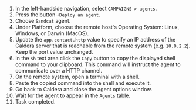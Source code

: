 1. In the left-handside navigation, select `CAMPAIGNS > agents`.
1. Press the button `+Deploy an agent`.
1. Choose `Sandcat` agent.
1. Under Platform, choose the remote host's Operating System: Linux, Windows, or Darwin (MacOS).
1. Update the `app.contact.http` value to specify an IP address of the Caldera server that is reachable from the remote system (e.g. `10.0.2.2`). Keep the port value unchanged.
1. In the `sh` text area click the `Copy` button to copy the displayed shell command to your clipboard. This command will instruct the agent to communicate over a HTTP channel.
1. On the remote system, open a terminal with a shell.
1. Paste the copied command into the shell and execute it.
1. Go back to Caldera and close the agent options window.
1. Wait for the agent to appear in the `Agents` table.
1. Task completed.